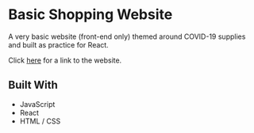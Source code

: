 # Basic Shopping Website

A very basic website (front-end only) themed around COVID-19 supplies and built as practice for React. 

Click [here](https://kevinzhou22.github.io/shopping-cart/) for a link to the website.

## Built With

* JavaScript
* React
* HTML / CSS

